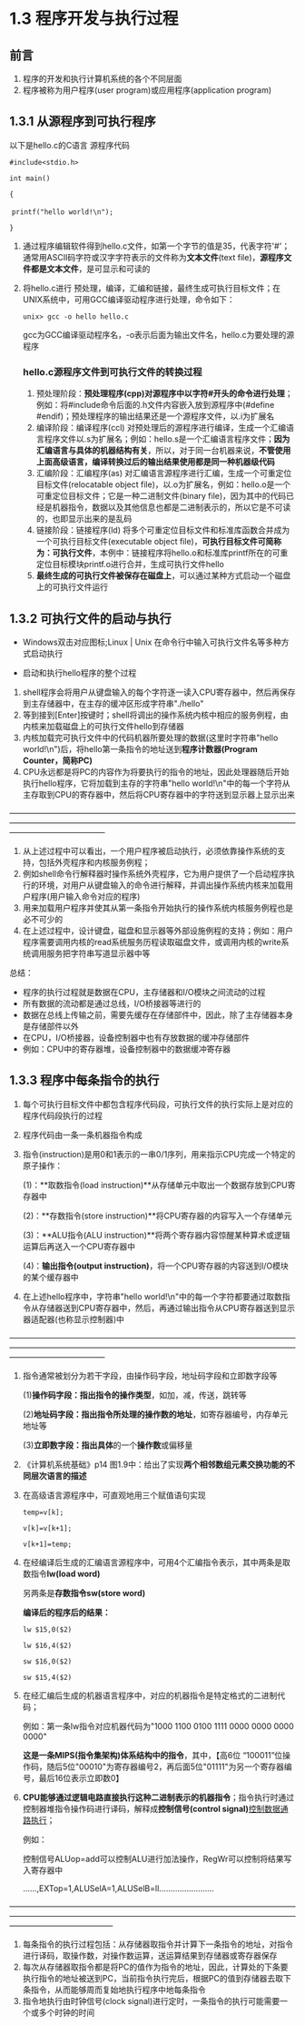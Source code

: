 # 1.3 程序开发与执行过程

## 前言

1. 程序的开发和执行计算机系统的各个不同层面
2. 程序被称为用户程序(user program)或应用程序(application program)

## 1.3.1 从源程序到可执行程序

以下是hello.c的C语言 源程序代码

`#include<stdio.h>`

`int main()`

`{`

​	`printf("hello world!\n");`

`}`

1. 通过程序编辑软件得到hello.c文件，如第一个字节的值是35，代表字符'#'；通常用ASCII码字符或汉字字符表示的文件称为**文本文件**(text file)，**源程序文件都是文本文件**，是可显示和可读的

2. 将hello.c进行 预处理，编译，汇编和链接，最终生成可执行目标文件；在UNIX系统中，可用GCC编译驱动程序进行处理，命令如下：

   `unix> gcc -o hello hello.c`

   gcc为GCC编译驱动程序名，-o表示后面为输出文件名，hello.c为要处理的源程序

   ### hello.c源程序文件到可执行文件的转换过程

   1. 预处理阶段：**预处理程序(cpp)对源程序中以字符#开头的命令进行处理**；例如：将#include命令后面的.h文件内容嵌入放到源程序中(#define #endif)；预处理程序的输出结果还是一个源程序文件，以.i为扩展名
   2. 编译阶段：编译程序(ccl) 对预处理后的源程序进行编译，生成一个汇编语言程序文件以.s为扩展名；例如：hello.s是一个汇编语言程序文件；**因为汇编语言与具体的机器结构有关**，所以，对于同一台机器来说，**不管使用上面高级语言，编译转换过后的输出结果使用都是同一种机器级代码**
   3. 汇编阶段：汇编程序(as) 对汇编语言源程序进行汇编，生成一个可重定位目标文件(relocatable object file)，以.o为扩展名，例如：hello.o是一个可重定位目标文件；它是一种二进制文件(binary file)，因为其中的代码已经是机器指令，数据以及其他信息也都是二进制表示的，所以它是不可读的，也即显示出来的是乱码
   4. 链接阶段：链接程序(ld) 将多个可重定位目标文件和标准库函数合并成为一个可执行目标文件(executable object file)，**可执行目标文件可简称为：可执行文件**，本例中：链接程序将hello.o和标准库printf所在的可重定位目标模块printf.o进行合并，生成可执行文件hello
   5. **最终生成的可执行文件被保存在磁盘上**，可以通过某种方式启动一个磁盘上的可执行文件运行

   

## 1.3.2 可执行文件的启动与执行

- Windows双击对应图标;Linux | Unix 在命令行中输入可执行文件名等多种方式启动执行

- 启动和执行hello程序的整个过程

1. shell程序会将用户从键盘输入的每个字符逐一读入CPU寄存器中，然后再保存到主存储器中，在主存的缓冲区形成字符串"./hello"
2. 等到接到[Enter]按键时；shell将调出的操作系统内核中相应的服务例程，由内核来加载磁盘上的可执行文件hello到存储器
3. 内核加载完可执行文件中的代码机器所要处理的数据(这里时字符串"hello world!\n")后，将hello第一条指令的地址送到**程序计数器(Program Counter，简称PC)**
4. CPU永远都是将PC的内容作为将要执行的指令的地址，因此处理器随后开始执行hello程序，它将加载到主存的字符串"hello world!\n"中的每一个字符从主存取到CPU的寄存器中，然后将CPU寄存器中的字符送到显示器上显示出来

————————————————————————————————————————————————————————————————————————————————————

1. 从上述过程中可以看出，一个用户程序被启动执行，必须依靠操作系统的支持，包括外壳程序和内核服务例程；
2. 例如shell命令行解释器时操作系统外壳程序，它为用户提供了一个启动程序执行的环境，对用户从键盘输入的命令进行解释，并调出操作系统内核来加载用户程序(用户输入命令对应的程序)
3. 用来加载用户程序并使其从第一条指令开始执行的操作系统内核服务例程也是必不可少的
4. 在上述过程中，设计键盘，磁盘和显示器等外部设施例程的支持；例如：用户程序需要调用内核的read系统服务历程读取磁盘文件，或调用内核的write系统调用服务把字符串写道显示器中等

总结：

- 程序的执行过程就是数据在CPU，主存储器和I/O模块之间流动的过程
- 所有数据的流动都是通过总线，I/O桥接器等进行的
- 数据在总线上传输之前，需要先缓存在存储部件中，因此，除了主存储器本身是存储部件以外
- 在CPU，I/O桥接器，设备控制器中也有存放数据的缓冲存储部件
- 例如：CPU中的寄存器堆，设备控制器中的数据缓冲寄存器

## 1.3.3 程序中每条指令的执行

1. 每个可执行目标文件中都包含程序代码段，可执行文件的执行实际上是对应的程序代码段执行的过程

2. 程序代码由一条一条机器指令构成

3. 指令(instruction)是用0和1表示的一串0/1序列，用来指示CPU完成一个特定的原子操作：

   (1)：**取数指令(load instruction)**从存储单元中取出一个数据存放到CPU寄存器中

   (2)：**存数指令(store instruction)**将CPU寄存器的内容写入一个存储单元

   (3)：**ALU指令(ALU instruction)**将两个寄存器内容惊醒某种算术或逻辑运算后再送入一个CPU寄存器中

   (4)：**输出指令(output instruction)**，将一个CPU寄存器的内容送到I/O模块的某个缓存器中

4. 在上述hello程序中，字符串"hello world!\n"中的每一个字符都要通过取数指令从存储器送到CPU寄存器中，然后，再通过输出指令从CPU寄存器送到显示器适配器(也称显示控制器)中

————————————————————————————————————————————————————————————————————————————————————

1. 指令通常被划分为若干字段，由操作码字段，地址码字段和立即数字段等

   (1)**操作码字段：**指出指令的**操作类型**，如加，减，传送，跳转等

   (2)**地址码字段：**指出指令所处理的操作数的**地址**，如寄存器编号，内存单元地址等

   (3)**立即数字段：**指出**具体**的一个**操作数**或偏移量

2. 《计算机系统基础》p14 图1.9中：给出了实现**两个相邻数组元素交换功能的不同层次语言的描述**

3. 在高级语言源程序中，可直观地用三个赋值语句实现

   `temp=v[k];`

   `v[k]=v[k+1];`

   `v[k+1]=temp;`

4. 在经编译后生成的汇编语言源程序中，可用4个汇编指令表示，其中两条是取数指令**lw(load word)**

   另两条是**存数指令sw(store word)**

   **编译后的程序后的结果：**

   `lw $15,0($2)`

   `lw $16,4($2)`

   `sw $16,0($2)`

   `sw $15,4($2)`

5. 在经汇编后生成的机器语言程序中，对应的机器指令是特定格式的二进制代码；

   例如：第一条lw指令对应机器代码为"1000 1100 0100 1111 0000 0000 0000 0000"

   **这是一条MIPS(指令集架构)体系结构中的指令**，其中，【高6位 “100011”位操作码，随后5位"00010"为寄存器编号2，再后面5位"01111"为另一个寄存器编号，最后16位表示立即数0】

6. **CPU能够通过逻辑电路直接执行这种二进制表示的机器指令**；指令执行时通过控制器堆指令操作码进行译码，解释成**控制信号(control signal)**<u>控制数据通路执行</u>；

   例如：

   控制信号ALUop=add可以控制ALU进行加法操作，RegWr可以控制将结果写入寄存器中

   ……,EXTop=1,ALUSelA=1,ALUSelB=ll……………………

—————————————————————————————————————————————————————————————————————————————————————

1. 每条指令的执行过程包括：从存储器取指令并计算下一条指令的地址，对指令进行译码，取操作数，对操作数运算，送运算结果到存储器或寄存器保存
2. 每次从存储器取指令都是将PC的值作为指令的地址，因此，计算处的下条要执行指令的地址被送到PC，当前指令执行完后，根据PC的值到存储器去取下条指令，从而能够周而复始地执行程序中地每条指令
3. 指令地执行由时钟信号(clock signal)进行定时，一条指令的执行可能需要一个或多个时钟的时间